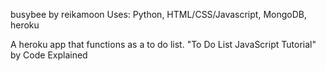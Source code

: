 busybee by reikamoon
Uses: Python, HTML/CSS/Javascript, MongoDB, heroku

A heroku app that functions as a to do list.
"To Do List JavaScript Tutorial" by Code Explained
